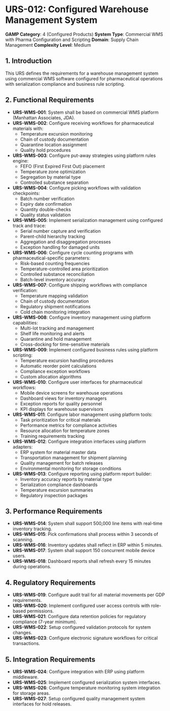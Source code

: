 # URS-012: Configured Warehouse Management System
**GAMP Category**: 4 (Configured Products)
**System Type**: Commercial WMS with Pharma Configuration and Scripting
**Domain**: Supply Chain Management
**Complexity Level**: Medium

## 1. Introduction
This URS defines the requirements for a warehouse management system using commercial WMS software configured for pharmaceutical operations with serialization compliance and business rule scripting.

## 2. Functional Requirements
- **URS-WMS-001**: System shall be based on commercial WMS platform (Manhattan Associates, JDA).
- **URS-WMS-002**: Configure receiving workflows for pharmaceutical materials with:
  - Temperature excursion monitoring
  - Chain of custody documentation
  - Quarantine location assignment
  - Quality hold procedures
- **URS-WMS-003**: Configure put-away strategies using platform rules engine:
  - FEFO (First Expired First Out) placement
  - Temperature zone optimization
  - Segregation by material type
  - Controlled substance separation
- **URS-WMS-004**: Configure picking workflows with validation checkpoints:
  - Batch number verification
  - Expiry date confirmation
  - Quantity double-checks
  - Quality status validation
- **URS-WMS-005**: Implement serialization management using configured track and trace:
  - Serial number capture and verification
  - Parent-child hierarchy tracking
  - Aggregation and disaggregation processes
  - Exception handling for damaged units
- **URS-WMS-006**: Configure cycle counting programs with pharmaceutical-specific parameters:
  - Risk-based counting frequencies
  - Temperature-controlled area prioritization
  - Controlled substance reconciliation
  - Batch-level inventory accuracy
- **URS-WMS-007**: Configure shipping workflows with compliance verification:
  - Temperature mapping validation
  - Chain of custody documentation
  - Regulatory shipment notifications
  - Cold chain monitoring integration
- **URS-WMS-008**: Configure inventory management using platform capabilities:
  - Multi-lot tracking and management
  - Shelf life monitoring and alerts
  - Quarantine and hold management
  - Cross-docking for time-sensitive materials
- **URS-WMS-009**: Implement configured business rules using platform scripting:
  - Temperature excursion handling procedures
  - Automatic reorder point calculations
  - Compliance exception workflows
  - Custom allocation algorithms
- **URS-WMS-010**: Configure user interfaces for pharmaceutical workflows:
  - Mobile device screens for warehouse operations
  - Dashboard views for inventory managers
  - Exception reports for quality personnel
  - KPI displays for warehouse supervisors
- **URS-WMS-011**: Configure labor management using platform tools:
  - Task prioritization for critical materials
  - Performance metrics for compliance activities
  - Resource allocation for temperature zones
  - Training requirements tracking
- **URS-WMS-012**: Configure integration interfaces using platform adapters:
  - ERP system for material master data
  - Transportation management for shipment planning
  - Quality management for batch releases
  - Environmental monitoring for storage conditions
- **URS-WMS-013**: Configure reporting using platform report builder:
  - Inventory accuracy reports by material type
  - Serialization compliance dashboards
  - Temperature excursion summaries
  - Regulatory inspection packages

## 3. Performance Requirements
- **URS-WMS-014**: System shall support 500,000 line items with real-time inventory tracking.
- **URS-WMS-015**: Pick confirmations shall process within 3 seconds of scanning.
- **URS-WMS-016**: Inventory updates shall reflect in ERP within 5 minutes.
- **URS-WMS-017**: System shall support 150 concurrent mobile device users.
- **URS-WMS-018**: Dashboard reports shall refresh every 15 minutes during operations.

## 4. Regulatory Requirements
- **URS-WMS-019**: Configure audit trail for all material movements per GDP requirements.
- **URS-WMS-020**: Implement configured user access controls with role-based permissions.
- **URS-WMS-021**: Configure data retention policies for regulatory compliance (7-year minimum).
- **URS-WMS-022**: Setup configured validation protocols for system changes.
- **URS-WMS-023**: Configure electronic signature workflows for critical transactions.

## 5. Integration Requirements
- **URS-WMS-024**: Configure integration with ERP using platform middleware.
- **URS-WMS-025**: Implement configured serialization system interfaces.
- **URS-WMS-026**: Configure temperature monitoring system integration for storage areas.
- **URS-WMS-027**: Setup configured quality management system interfaces for hold releases.